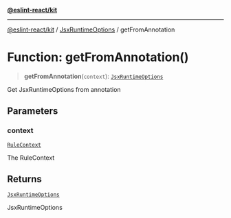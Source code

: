 [**@eslint-react/kit**](../../../../README.md)

***

[@eslint-react/kit](../../../../README.md) / [JsxRuntimeOptions](../README.md) / getFromAnnotation

# Function: getFromAnnotation()

> **getFromAnnotation**(`context`): [`JsxRuntimeOptions`](../type-aliases/JsxRuntimeOptions.md)

Get JsxRuntimeOptions from annotation

## Parameters

### context

[`RuleContext`](../../../../type-aliases/RuleContext.md)

The RuleContext

## Returns

[`JsxRuntimeOptions`](../type-aliases/JsxRuntimeOptions.md)

JsxRuntimeOptions
